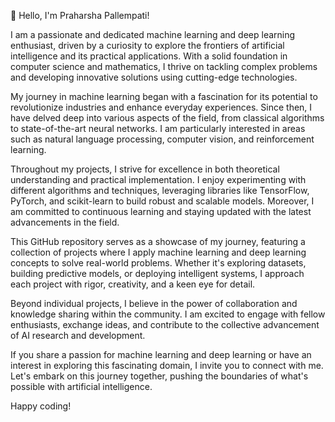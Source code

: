 👋 Hello, I'm Praharsha Pallempati!

I am a passionate and dedicated machine learning and deep learning enthusiast, driven by a curiosity to explore the frontiers of artificial intelligence and its practical applications. With a solid foundation in computer science and mathematics, I thrive on tackling complex problems and developing innovative solutions using cutting-edge technologies.


My journey in machine learning began with a fascination for its potential to revolutionize industries and enhance everyday experiences. Since then, I have delved deep into various aspects of the field, from classical algorithms to state-of-the-art neural networks. I am particularly interested in areas such as natural language processing, computer vision, and reinforcement learning.

Throughout my projects, I strive for excellence in both theoretical understanding and practical implementation. I enjoy experimenting with different algorithms and techniques, leveraging libraries like TensorFlow, PyTorch, and scikit-learn to build robust and scalable models. Moreover, I am committed to continuous learning and staying updated with the latest advancements in the field.

This GitHub repository serves as a showcase of my journey, featuring a collection of projects where I apply machine learning and deep learning concepts to solve real-world problems. Whether it's exploring datasets, building predictive models, or deploying intelligent systems, I approach each project with rigor, creativity, and a keen eye for detail.

Beyond individual projects, I believe in the power of collaboration and knowledge sharing within the community. I am excited to engage with fellow enthusiasts, exchange ideas, and contribute to the collective advancement of AI research and development.

If you share a passion for machine learning and deep learning or have an interest in exploring this fascinating domain, I invite you to connect with me. Let's embark on this journey together, pushing the boundaries of what's possible with artificial intelligence.

Happy coding!

